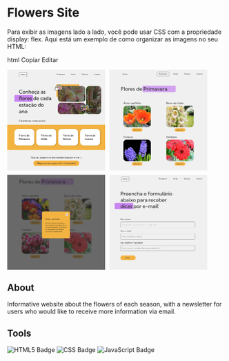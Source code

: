 <h1>Flowers Site </h1>

Para exibir as imagens lado a lado, você pode usar CSS com a propriedade display: flex. Aqui está um exemplo de como organizar as imagens no seu HTML:

html
Copiar
Editar
<div style="display: flex; gap: 10px;">
    <img src="https://github.com/michelekluck/flowers-site/blob/main/img/Captura%20de%20tela%202025-01-28%20132005.png" alt="1" width="45%">
    <img src="https://github.com/michelekluck/flowers-site/blob/main/img/Captura%20de%20tela%202025-01-28%20132023.png" alt="2" width="45%">
</div>
<div style="display: flex; gap: 10px; margin-top: 10px;">
    <img src="https://github.com/michelekluck/flowers-site/blob/main/img/Captura%20de%20tela%202025-01-28%20132036.png" alt="3" width="45%">
    <img src="https://github.com/michelekluck/flowers-site/blob/main/img/Captura%20de%20tela%202025-01-28%20132049.png" alt="4" width="45%">
</div>
<h2>About</h2>
<p>Informative website about the flowers of each season, with a newsletter for users who would like to receive more information via email.</p>
<h2>Tools</h2>
<img src="https://img.shields.io/badge/html5-%23E34F26.svg?style=for-the-badge&logo=html5&logoColor=white" alt="HTML5 Badge">
<img src="https://img.shields.io/badge/css-%231572B6.svg?style=for-the-badge&logo=css3&logoColor=white" alt="CSS Badge">
<img src="https://img.shields.io/badge/javascript-%23F7DF1E.svg?style=for-the-badge&logo=javascript&logoColor=black" alt="JavaScript Badge">
